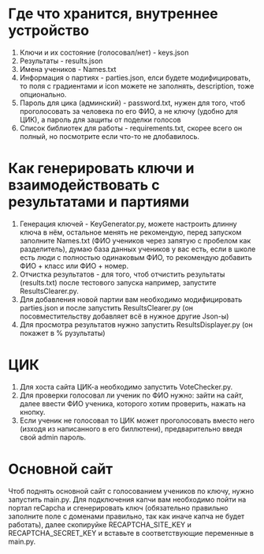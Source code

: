 # Где что хранится, внутреннее устройство
1) Ключи и их состояние (голосовал/нет) - keys.json
2) Результаты - results.json
3) Имена учеников - Names.txt
4) Информация о партиях - parties.json, елси будете модифицировать, то поля с градиентами и icon можете не заполнять, description, тоже опционально.
5) Пароль для цика (админский) - password.txt, нужен для того, чтоб проголосовать за человека по его ФИО, а не ключу (удобно для ЦИК), а пароль для защиты от поделки голосов
6) Список библиотек для работы - requirements.txt, скорее всего он полный, но посмотрите если что-то не длобавилось.

# Как генерировать ключи и взаимодействовать с результатами и партиями
1) Генерация ключей - KeyGenerator.py, можете настроить длинну ключа в нём, остальное менять не рекомендую, перед запуском заполните Names.txt (ФИО учеников через запятую с пробелом как разделитель), думаю база данных учеников у вас есть, если в школе есть люди с полностью одинаковым ФИО, то рекомендую добавить ФИО + класс или ФИО + номер.
2) Отчистка результатов - для того, чтоб отчистить результаты (results.txt) после тестового запуска например, запустите ResultsClearer.py.
3) Для добавления новой партии вам необходимо модифицировать parties.json и после запустить ResultsClearer.py (он посовместительству добавляет всё в нужное другие Json-ы)
4) Для просмотра результатов нужно запустить ResultsDisplayer.py (он покажет в % рузультаты)

# ЦИК
1) Для хоста сайта ЦИК-а необходимо запустить VoteChecker.py.
2) Для проверки голосовал ли ученик по ФИО нужно: зайти на сайт, далее ввести ФИО ученика, которого хотим проверить, нажать на кнопку.
3) Если ученик не голосовал то ЦИК может проголосовать вместо него  (изходя из написанного в его биллютени), предварительно введя свой admin пароль.

# Основной сайт
Чтоб поднять основной сайт с голосованием учеников по ключу, нужно запустить main.py.
Для подключения капчи вам необходимо пойти на портал reCapcha и сгенерировать ключ (обязательно правильно заполните поле с доменами правильно, так как иначе капча не будет работать), далее скопируйке RECAPTCHA_SITE_KEY и RECAPTCHA_SECRET_KEY и вставьте в соответствующие переменные в main.py.
